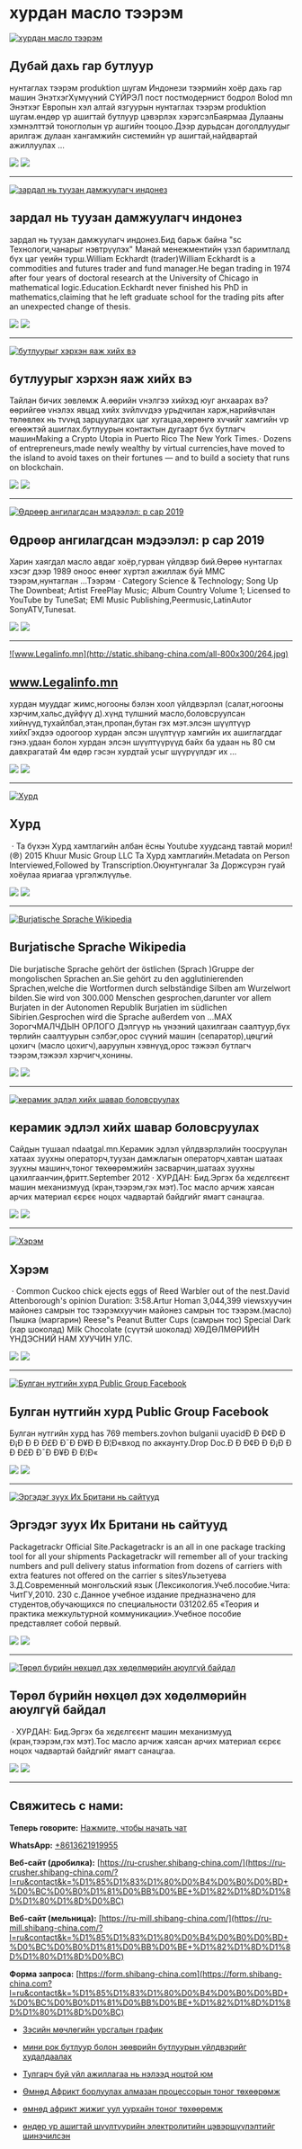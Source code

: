# хурдан масло тээрэм

<a href="https://swt.shibang-china.com/?l=ru&img&k=%D1%85%D1%83%D1%80%D0%B4%D0%B0%D0%BD+%D0%BC%D0%B0%D1%81%D0%BB%D0%BE+%D1%82%D1%8D%D1%8D%D1%80%D1%8D%D0%BC" target="_blank">![хурдан масло тээрэм](http://static.shibang-china.com/all-800x300/830.jpg)</a>

## Дубай дахь гар бутлуур
нунтаглах тээрэм produktion шугам Индонези тээрмийн хоёр дахь гар машин ЭнэтхэгХүмүүний СҮЙРЭЛ пост постмодернист бодрол Bolod mn Энэтхэг Европын хэл алтай язгуурын нунтаглах тээрэм produktion шугам.өндөр үр ашигтай бутлуур цэвэрлэх хэрэгсэлБаярмаа Дулааны хэмнэлттэй тоноглолын үр ашгийн тооцоо.Дээр дурьдсан доголдлуудыг арилгаж дулаан хангамжийн системийн үр ашигтай,найдвартай ажиллуулах …


<a href="https://whatsapp.shibangsoft.com/WhatsApp.php" target="_blank" title="WhatsApp">![](http://static.shibang-china.com/icon/whatsapp.png)</a> <a href="https://swt.shibang-china.com/?l=ru&icon&k=%D1%85%D1%83%D1%80%D0%B4%D0%B0%D0%BD+%D0%BC%D0%B0%D1%81%D0%BB%D0%BE+%D1%82%D1%8D%D1%8D%D1%80%D1%8D%D0%BC" target="_blank">![](http://static.shibang-china.com/icon/chat-ru.png)</a>

---

<a href="https://swt.shibang-china.com/?l=ru&img&k=%D1%85%D1%83%D1%80%D0%B4%D0%B0%D0%BD+%D0%BC%D0%B0%D1%81%D0%BB%D0%BE+%D1%82%D1%8D%D1%8D%D1%80%D1%8D%D0%BC" target="_blank">![зардал нь туузан дамжуулагч индонез](http://static.shibang-china.com/all-800x300/1243.jpg)</a>

## зардал нь туузан дамжуулагч индонез
зардал нь туузан дамжуулагч индонез.Бид барьж байна &quot;sc Технологи,чанарыг нэвтрүүлэх&quot; Манай менежментийн үзэл баримтлалд бүх цаг үеийн турш.William Eckhardt (trader)William Eckhardt is a commodities and futures trader and fund manager.He began trading in 1974 after four years of doctoral research at the University of Chicago in mathematical logic.Education.Eckhardt never finished his PhD in mathematics,claiming that he left graduate school for the trading pits after an unexpected change of thesis.


<a href="https://whatsapp.shibangsoft.com/WhatsApp.php" target="_blank" title="WhatsApp">![](http://static.shibang-china.com/icon/whatsapp.png)</a> <a href="https://swt.shibang-china.com/?l=ru&icon&k=%D1%85%D1%83%D1%80%D0%B4%D0%B0%D0%BD+%D0%BC%D0%B0%D1%81%D0%BB%D0%BE+%D1%82%D1%8D%D1%8D%D1%80%D1%8D%D0%BC" target="_blank">![](http://static.shibang-china.com/icon/chat-ru.png)</a>

---

<a href="https://swt.shibang-china.com/?l=ru&img&k=%D1%85%D1%83%D1%80%D0%B4%D0%B0%D0%BD+%D0%BC%D0%B0%D1%81%D0%BB%D0%BE+%D1%82%D1%8D%D1%8D%D1%80%D1%8D%D0%BC" target="_blank">![бутлуурыг хэрхэн яаж хийх вэ](http://static.shibang-china.com/all-800x300/509.jpg)</a>

## бутлуурыг хэрхэн яаж хийх вэ
Тайлан бичих зөвлөмж А.өөрийн vнэлгээ хийхэд юуг анхаарах вэ? өөрийгөө vнэлэх явцад хийх зvйлvvдээ урьдчилан харж,нарийвчлан төлөвлөх нь тvvнд зарцуулагдах цаг хугацаа,хөрөнгө хvчийг хамгийн vр өгөөжтэй ашиглах.бутлуурын контактын дугаарт бүх бутлагч машинMaking a Crypto Utopia in Puerto Rico The New York Times.&#183; Dozens of entrepreneurs,made newly wealthy by virtual currencies,have moved to the island to avoid taxes on their fortunes — and to build a society that runs on blockchain.


<a href="https://whatsapp.shibangsoft.com/WhatsApp.php" target="_blank" title="WhatsApp">![](http://static.shibang-china.com/icon/whatsapp.png)</a> <a href="https://swt.shibang-china.com/?l=ru&icon&k=%D1%85%D1%83%D1%80%D0%B4%D0%B0%D0%BD+%D0%BC%D0%B0%D1%81%D0%BB%D0%BE+%D1%82%D1%8D%D1%8D%D1%80%D1%8D%D0%BC" target="_blank">![](http://static.shibang-china.com/icon/chat-ru.png)</a>

---

<a href="https://swt.shibang-china.com/?l=ru&img&k=%D1%85%D1%83%D1%80%D0%B4%D0%B0%D0%BD+%D0%BC%D0%B0%D1%81%D0%BB%D0%BE+%D1%82%D1%8D%D1%8D%D1%80%D1%8D%D0%BC" target="_blank">![Өдрөөр ангилагдсан мэдээлэл: р сар 2019](http://static.shibang-china.com/all-800x300/1279.jpg)</a>

## Өдрөөр ангилагдсан мэдээлэл: р сар 2019
Харин хаягдал масло авдаг хоёр,гурван үйлдвэр бий.Өөрөө нунтаглах хэсэг дээр 1989 оноос өнөөг хүртэл ажиллаж буй ММС тээрэм,нунтаглан …Тээрэм&nbsp;&#0183;&#32;Category Science &amp; Technology; Song Up The Downbeat; Artist FreePlay Music; Album Country Volume 1; Licensed to YouTube by TuneSat; EMI Music Publishing,Peermusic,LatinAutor SonyATV,Tunesat.


<a href="https://whatsapp.shibangsoft.com/WhatsApp.php" target="_blank" title="WhatsApp">![](http://static.shibang-china.com/icon/whatsapp.png)</a> <a href="https://swt.shibang-china.com/?l=ru&icon&k=%D1%85%D1%83%D1%80%D0%B4%D0%B0%D0%BD+%D0%BC%D0%B0%D1%81%D0%BB%D0%BE+%D1%82%D1%8D%D1%8D%D1%80%D1%8D%D0%BC" target="_blank">![](http://static.shibang-china.com/icon/chat-ru.png)</a>

---

<a href="https://swt.shibang-china.com/?l=ru&img&k=%D1%85%D1%83%D1%80%D0%B4%D0%B0%D0%BD+%D0%BC%D0%B0%D1%81%D0%BB%D0%BE+%D1%82%D1%8D%D1%8D%D1%80%D1%8D%D0%BC" target="_blank">![www.Legalinfo.mn](http://static.shibang-china.com/all-800x300/264.jpg)</a>

## www.Legalinfo.mn
хурдан мууддаг жимс,ногооны бэлэн хоол үйлдвэрлэл (салат,ногооны хэрчим,хальс,дүйфүү д).хүнд түлшний масло,боловсруулсан хийнүүд,тухайлбал,этан,пропан,бутан гэх мэт.элсэн шүүлтүүр хийхГэхдээ одоогоор хурдан элсэн шүүлтүүр хамгийн их ашиглагддаг гэнэ.удаан болон хурдан элсэн шүүлтүүрүүд байх ба удаан нь 80 см давхрагатай 4м өдөр гэсэн хурдтай усыг шүүрүүлдэг их …


<a href="https://whatsapp.shibangsoft.com/WhatsApp.php" target="_blank" title="WhatsApp">![](http://static.shibang-china.com/icon/whatsapp.png)</a> <a href="https://swt.shibang-china.com/?l=ru&icon&k=%D1%85%D1%83%D1%80%D0%B4%D0%B0%D0%BD+%D0%BC%D0%B0%D1%81%D0%BB%D0%BE+%D1%82%D1%8D%D1%8D%D1%80%D1%8D%D0%BC" target="_blank">![](http://static.shibang-china.com/icon/chat-ru.png)</a>

---

<a href="https://swt.shibang-china.com/?l=ru&img&k=%D1%85%D1%83%D1%80%D0%B4%D0%B0%D0%BD+%D0%BC%D0%B0%D1%81%D0%BB%D0%BE+%D1%82%D1%8D%D1%8D%D1%80%D1%8D%D0%BC" target="_blank">![Хурд](http://static.shibang-china.com/all-800x300/112.jpg)</a>

## Хурд
&nbsp;&#0183;&#32;Та бүхэн Хурд хамтлагийн албан ёсны Youtube хуудсанд тавтай морил! (℗) 2015 Khuur Music Group LLC Та Хурд хамтлагийн.Metadata on Person Interviewed,Followed by Transcription.Оюунтунгалаг За Доржсүрэн гуай хоёулаа яриагаа үргэлжлүүлье.


<a href="https://whatsapp.shibangsoft.com/WhatsApp.php" target="_blank" title="WhatsApp">![](http://static.shibang-china.com/icon/whatsapp.png)</a> <a href="https://swt.shibang-china.com/?l=ru&icon&k=%D1%85%D1%83%D1%80%D0%B4%D0%B0%D0%BD+%D0%BC%D0%B0%D1%81%D0%BB%D0%BE+%D1%82%D1%8D%D1%8D%D1%80%D1%8D%D0%BC" target="_blank">![](http://static.shibang-china.com/icon/chat-ru.png)</a>

---

<a href="https://swt.shibang-china.com/?l=ru&img&k=%D1%85%D1%83%D1%80%D0%B4%D0%B0%D0%BD+%D0%BC%D0%B0%D1%81%D0%BB%D0%BE+%D1%82%D1%8D%D1%8D%D1%80%D1%8D%D0%BC" target="_blank">![Burjatische Sprache Wikipedia](http://static.shibang-china.com/all-800x300/403.jpg)</a>

## Burjatische Sprache Wikipedia
Die burjatische Sprache geh&#246;rt der &#246;stlichen (Sprach )Gruppe der mongolischen Sprachen an.Sie geh&#246;rt zu den agglutinierenden Sprachen,welche die Wortformen durch selbst&#228;ndige Silben am Wurzelwort bilden.Sie wird von 300.000 Menschen gesprochen,darunter vor allem Burjaten in der Autonomen Republik Burjatien im s&#252;dlichen Sibirien.Gesprochen wird die Sprache au&#223;erdem von …МАХ ЗорогчМАЛЧДЫН ОРЛОГО Дэлгүүр нь үнээний цахилгаан саалтуур,бүх төрлийн саалтуурын сэлбэг,орос сүүний машин (сепаратор),цөцгий цохигч (масло цохигч),ааруулын хэвнүүд,орос тэжээл бутлагч тээрэм,тэжээл хэрчигч,хонины.


<a href="https://whatsapp.shibangsoft.com/WhatsApp.php" target="_blank" title="WhatsApp">![](http://static.shibang-china.com/icon/whatsapp.png)</a> <a href="https://swt.shibang-china.com/?l=ru&icon&k=%D1%85%D1%83%D1%80%D0%B4%D0%B0%D0%BD+%D0%BC%D0%B0%D1%81%D0%BB%D0%BE+%D1%82%D1%8D%D1%8D%D1%80%D1%8D%D0%BC" target="_blank">![](http://static.shibang-china.com/icon/chat-ru.png)</a>

---

<a href="https://swt.shibang-china.com/?l=ru&img&k=%D1%85%D1%83%D1%80%D0%B4%D0%B0%D0%BD+%D0%BC%D0%B0%D1%81%D0%BB%D0%BE+%D1%82%D1%8D%D1%8D%D1%80%D1%8D%D0%BC" target="_blank">![керамик эдлэл хийх шавар боловсруулах](http://static.shibang-china.com/all-800x300/517.jpg)</a>

## керамик эдлэл хийх шавар боловсруулах
Сайдын тушаал ndaatgal.mn.Керамик эдлэл үйлдвэрлэлийн тоосруулан хатаах зуухны операторч,туузан дамжлагын операторч,хавтан шатаах зуухны машинч,тоног төхөөрөмжийн засварчин,шатаах зуухны цахилгаанчин,фритт.September 2012&nbsp;&#0183;&#32;ХУРДАН: Бид.Эргэх ба хєдєлгєєнт машин механизмууд (кран,тээрэм,гэх мэт).Тос масло арчиж хаясан арчих материал єєрєє ноцох чадвартай байдгийг ямагт санацгаа.


<a href="https://whatsapp.shibangsoft.com/WhatsApp.php" target="_blank" title="WhatsApp">![](http://static.shibang-china.com/icon/whatsapp.png)</a> <a href="https://swt.shibang-china.com/?l=ru&icon&k=%D1%85%D1%83%D1%80%D0%B4%D0%B0%D0%BD+%D0%BC%D0%B0%D1%81%D0%BB%D0%BE+%D1%82%D1%8D%D1%8D%D1%80%D1%8D%D0%BC" target="_blank">![](http://static.shibang-china.com/icon/chat-ru.png)</a>

---

<a href="https://swt.shibang-china.com/?l=ru&img&k=%D1%85%D1%83%D1%80%D0%B4%D0%B0%D0%BD+%D0%BC%D0%B0%D1%81%D0%BB%D0%BE+%D1%82%D1%8D%D1%8D%D1%80%D1%8D%D0%BC" target="_blank">![Хэрэм](http://static.shibang-china.com/all-800x300/1502.jpg)</a>

## Хэрэм
&nbsp;&#0183;&#32;Common Cuckoo chick ejects eggs of Reed Warbler out of the nest.David Attenborough's opinion Duration: 3:58.Artur Homan 3,044,399 viewsхуучин майонез самрын тос тээрэмхуучин майонез самрын тос тээрэм.(масло) Пышка (маргарин) Reese&quot;s Peanut Butter Cups (самрын тос) Special Dark (хар шоколад) Milk Chocolate (сүүтэй шоколад) ХӨДӨЛМӨРИЙН ҮНДЭСНИЙ НАМ ХУУЧИН УЛС.


<a href="https://whatsapp.shibangsoft.com/WhatsApp.php" target="_blank" title="WhatsApp">![](http://static.shibang-china.com/icon/whatsapp.png)</a> <a href="https://swt.shibang-china.com/?l=ru&icon&k=%D1%85%D1%83%D1%80%D0%B4%D0%B0%D0%BD+%D0%BC%D0%B0%D1%81%D0%BB%D0%BE+%D1%82%D1%8D%D1%8D%D1%80%D1%8D%D0%BC" target="_blank">![](http://static.shibang-china.com/icon/chat-ru.png)</a>

---

<a href="https://swt.shibang-china.com/?l=ru&img&k=%D1%85%D1%83%D1%80%D0%B4%D0%B0%D0%BD+%D0%BC%D0%B0%D1%81%D0%BB%D0%BE+%D1%82%D1%8D%D1%8D%D1%80%D1%8D%D0%BC" target="_blank">![Булган нутгийн хурд Public Group Facebook](http://static.shibang-china.com/all-800x300/446.jpg)</a>

## Булган нутгийн хурд Public Group Facebook
Булган нутгийн хурд has 769 members.zovhon bulganii uyacid&#208; &#208; &#208;&#162;&#208; &#208; &#208;&#161;&#208; &#208; &#208; &#208;&#163;&#208; &#208;&#175;&#208; &#208;&#165;&#208; &#208; &#208;&#166;&#208;&#171;вход по аккаунту.Drop Doc.&#208; &#208; &#208;&#162;&#208; &#208; &#208;&#161;&#208; &#208; &#208; &#208;&#163;&#208; &#208;&#175;&#208; &#208;&#165;&#208; &#208; &#208;&#166;&#208;&#171;


<a href="https://whatsapp.shibangsoft.com/WhatsApp.php" target="_blank" title="WhatsApp">![](http://static.shibang-china.com/icon/whatsapp.png)</a> <a href="https://swt.shibang-china.com/?l=ru&icon&k=%D1%85%D1%83%D1%80%D0%B4%D0%B0%D0%BD+%D0%BC%D0%B0%D1%81%D0%BB%D0%BE+%D1%82%D1%8D%D1%8D%D1%80%D1%8D%D0%BC" target="_blank">![](http://static.shibang-china.com/icon/chat-ru.png)</a>

---

<a href="https://swt.shibang-china.com/?l=ru&img&k=%D1%85%D1%83%D1%80%D0%B4%D0%B0%D0%BD+%D0%BC%D0%B0%D1%81%D0%BB%D0%BE+%D1%82%D1%8D%D1%8D%D1%80%D1%8D%D0%BC" target="_blank">![Эргэдэг зуух Их Британи нь сайтууд](http://static.shibang-china.com/all-800x300/1102.jpg)</a>

## Эргэдэг зуух Их Британи нь сайтууд
Packagetrackr Official Site.Packagetrackr is an all in one package tracking tool for all your shipments Packagetrackr will remember all of your tracking numbers and pull delivery status information from dozens of carriers with extra features not offered on the carrier s sitesУльзетуева З.Д.Современный монгольский язык (Лексикология.Учеб.пособие.Чита: ЧитГУ,2010. 230 с.Данное учебное издание предназначено для студентов,обучающихся по специальности 031202.65 &#171;Теория и практика межкультурной коммуникации&#187;.Учебное пособие представляет собой первый.


<a href="https://whatsapp.shibangsoft.com/WhatsApp.php" target="_blank" title="WhatsApp">![](http://static.shibang-china.com/icon/whatsapp.png)</a> <a href="https://swt.shibang-china.com/?l=ru&icon&k=%D1%85%D1%83%D1%80%D0%B4%D0%B0%D0%BD+%D0%BC%D0%B0%D1%81%D0%BB%D0%BE+%D1%82%D1%8D%D1%8D%D1%80%D1%8D%D0%BC" target="_blank">![](http://static.shibang-china.com/icon/chat-ru.png)</a>

---

<a href="https://swt.shibang-china.com/?l=ru&img&k=%D1%85%D1%83%D1%80%D0%B4%D0%B0%D0%BD+%D0%BC%D0%B0%D1%81%D0%BB%D0%BE+%D1%82%D1%8D%D1%8D%D1%80%D1%8D%D0%BC" target="_blank">![Төрөл бүрийн нөхцөл дэх хөдөлмөрийн аюулгүй байдал](http://static.shibang-china.com/all-800x300/1386.jpg)</a>

## Төрөл бүрийн нөхцөл дэх хөдөлмөрийн аюулгүй байдал
&nbsp;&#0183;&#32;ХУРДАН: Бид.Эргэх ба хєдєлгєєнт машин механизмууд (кран,тээрэм,гэх мэт).Тос масло арчиж хаясан арчих материал єєрєє ноцох чадвартай байдгийг ямагт санацгаа.

<a href="https://whatsapp.shibangsoft.com/WhatsApp.php" target="_blank" title="WhatsApp">![](http://static.shibang-china.com/icon/whatsapp.png)</a> <a href="https://swt.shibang-china.com/?l=ru&icon&k=%D1%85%D1%83%D1%80%D0%B4%D0%B0%D0%BD+%D0%BC%D0%B0%D1%81%D0%BB%D0%BE+%D1%82%D1%8D%D1%8D%D1%80%D1%8D%D0%BC" target="_blank">![](http://static.shibang-china.com/icon/chat-ru.png)</a>

---
## Свяжитесь с нами:

**Теперь говорите:** [Нажмите, чтобы начать чат](https://swt.shibang-china.com?l=ru&contact&k=%D1%85%D1%83%D1%80%D0%B4%D0%B0%D0%BD+%D0%BC%D0%B0%D1%81%D0%BB%D0%BE+%D1%82%D1%8D%D1%8D%D1%80%D1%8D%D0%BC)

**WhatsApp:**  [+8613621919955](https://whatsapp.shibangsoft.com/WhatsApp.php)

**Веб-сайт (дробилка):** [https://ru-crusher.shibang-china.com/](https://ru-crusher.shibang-china.com/?l=ru&contact&k=%D1%85%D1%83%D1%80%D0%B4%D0%B0%D0%BD+%D0%BC%D0%B0%D1%81%D0%BB%D0%BE+%D1%82%D1%8D%D1%8D%D1%80%D1%8D%D0%BC)

**Веб-сайт (мельница):** [https://ru-mill.shibang-china.com/](https://ru-mill.shibang-china.com/?l=ru&contact&k=%D1%85%D1%83%D1%80%D0%B4%D0%B0%D0%BD+%D0%BC%D0%B0%D1%81%D0%BB%D0%BE+%D1%82%D1%8D%D1%8D%D1%80%D1%8D%D0%BC)

**Форма запроса:** [https://form.shibang-china.com](https://form.shibang-china.com?l=ru&contact&k=%D1%85%D1%83%D1%80%D0%B4%D0%B0%D0%BD+%D0%BC%D0%B0%D1%81%D0%BB%D0%BE+%D1%82%D1%8D%D1%8D%D1%80%D1%8D%D0%BC)

* [Зэсийн мөчлөгийн урсгалын график](../127/%D0%97%D1%8D%D1%81%D0%B8%D0%B9%D0%BD%20%D0%BC%D3%A9%D1%87%D0%BB%D3%A9%D0%B3%D0%B8%D0%B9%D0%BD%20%D1%83%D1%80%D1%81%D0%B3%D0%B0%D0%BB%D1%8B%D0%BD%20%D0%B3%D1%80%D0%B0%D1%84%D0%B8%D0%BA.md)

* [мини рок бутлуур болон зөөврийн бутлуурын үйлдвэрийг худалдаалах](../130/%D0%BC%D0%B8%D0%BD%D0%B8%20%D1%80%D0%BE%D0%BA%20%D0%B1%D1%83%D1%82%D0%BB%D1%83%D1%83%D1%80%20%D0%B1%D0%BE%D0%BB%D0%BE%D0%BD%20%D0%B7%D3%A9%D3%A9%D0%B2%D1%80%D0%B8%D0%B9%D0%BD%20%D0%B1%D1%83%D1%82%D0%BB%D1%83%D1%83%D1%80%D1%8B%D0%BD%20%D2%AF%D0%B9%D0%BB%D0%B4%D0%B2%D1%8D%D1%80%D0%B8%D0%B9%D0%B3%20%D1%85%D1%83%D0%B4%D0%B0%D0%BB%D0%B4%D0%B0%D0%B0%D0%BB%D0%B0%D1%85.md)

* [Тулгарч буй үйл ажиллагаа нь нэлээд ноцтой юм](../127/%D0%A2%D1%83%D0%BB%D0%B3%D0%B0%D1%80%D1%87%20%D0%B1%D1%83%D0%B9%20%D2%AF%D0%B9%D0%BB%20%D0%B0%D0%B6%D0%B8%D0%BB%D0%BB%D0%B0%D0%B3%D0%B0%D0%B0%20%D0%BD%D1%8C%20%D0%BD%D1%8D%D0%BB%D1%8D%D1%8D%D0%B4%20%D0%BD%D0%BE%D1%86%D1%82%D0%BE%D0%B9%20%D1%8E%D0%BC.md)

* [Өмнөд Африкт борлуулах алмазан процессорын тоног төхөөрөмж](../130/%D3%A8%D0%BC%D0%BD%D3%A9%D0%B4%20%D0%90%D1%84%D1%80%D0%B8%D0%BA%D1%82%20%D0%B1%D0%BE%D1%80%D0%BB%D1%83%D1%83%D0%BB%D0%B0%D1%85%20%D0%B0%D0%BB%D0%BC%D0%B0%D0%B7%D0%B0%D0%BD%20%D0%BF%D1%80%D0%BE%D1%86%D0%B5%D1%81%D1%81%D0%BE%D1%80%D1%8B%D0%BD%20%D1%82%D0%BE%D0%BD%D0%BE%D0%B3%20%D1%82%D3%A9%D1%85%D3%A9%D3%A9%D1%80%D3%A9%D0%BC%D0%B6.md)

* [өмнөд африкт жижиг уул уурхайн тоног төхөөрөмж](../126/%D3%A9%D0%BC%D0%BD%D3%A9%D0%B4%20%D0%B0%D1%84%D1%80%D0%B8%D0%BA%D1%82%20%D0%B6%D0%B8%D0%B6%D0%B8%D0%B3%20%D1%83%D1%83%D0%BB%20%D1%83%D1%83%D1%80%D1%85%D0%B0%D0%B9%D0%BD%20%D1%82%D0%BE%D0%BD%D0%BE%D0%B3%20%D1%82%D3%A9%D1%85%D3%A9%D3%A9%D1%80%D3%A9%D0%BC%D0%B6.md)

* [өндөр үр ашигтай шүүлтүүрийн электролитийн цэвэршүүлэлтийг шинэчилсэн](../127/%D3%A9%D0%BD%D0%B4%D3%A9%D1%80%20%D2%AF%D1%80%20%D0%B0%D1%88%D0%B8%D0%B3%D1%82%D0%B0%D0%B9%20%D1%88%D2%AF%D2%AF%D0%BB%D1%82%D2%AF%D2%AF%D1%80%D0%B8%D0%B9%D0%BD%20%D1%8D%D0%BB%D0%B5%D0%BA%D1%82%D1%80%D0%BE%D0%BB%D0%B8%D1%82%D0%B8%D0%B9%D0%BD%20%D1%86%D1%8D%D0%B2%D1%8D%D1%80%D1%88%D2%AF%D2%AF%D0%BB%D1%8D%D0%BB%D1%82%D0%B8%D0%B9%D0%B3%20%D1%88%D0%B8%D0%BD%D1%8D%D1%87%D0%B8%D0%BB%D1%81%D1%8D%D0%BD.md)